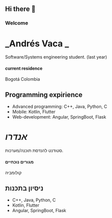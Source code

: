 ## Hi there 👋
### Welcome
# _Andrés Vaca _
Software/Systems engineering student. (last year)


#### current residence
Bogotá Colombia

## Programming expirience

- Advanced programming: C++, Java, Python, C
- Mobile: Kotlin, Flutter
- Web-development: Angular, SpringBoot, Flask

# _אנדרו_
סטודנט להנדסת תוכנה/מערכות.


#### מגורים נוכחיים
קולומביה

## ניסיון בתכנות

-  C++, Java, Python, C
-  Kotlin, Flutter
-  Angular, SpringBoot, Flask
